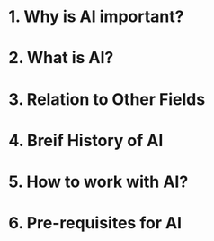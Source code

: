 
# 1. Why is AI important?

# 2. What is AI?

# 3. Relation to Other Fields

# 4. Breif History of AI

# 5. How to work with AI?

# 6. Pre-requisites for AI

